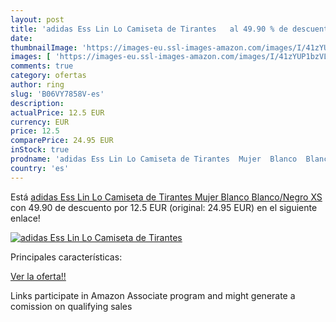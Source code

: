 ```yaml
---
layout: post
title: 'adidas Ess Lin Lo Camiseta de Tirantes   al 49.90 % de descuento'
date: 
thumbnailImage: 'https://images-eu.ssl-images-amazon.com/images/I/41zYUP1bzVL._SL200_.jpg'
images: [ 'https://images-eu.ssl-images-amazon.com/images/I/41zYUP1bzVL._SL200_.jpg' ]
comments: true
category: ofertas
author: ring
slug: 'B06VY7858V-es'
description:
actualPrice: 12.5 EUR
currency: EUR
price: 12.5
comparePrice: 24.95 EUR
inStock: true
prodname: 'adidas Ess Lin Lo Camiseta de Tirantes  Mujer  Blanco  Blanco/Negro   XS'
country: 'es'
---
```


Está [adidas Ess Lin Lo Camiseta de Tirantes  Mujer  Blanco  Blanco/Negro   XS](https://www.amazon.es/dp/B06VY7858V/?tag=tolees-21) con 49.90 de descuento por 12.5 EUR (original: 24.95 EUR) en el siguiente enlace!

[![adidas Ess Lin Lo Camiseta de Tirantes  ](https://images-eu.ssl-images-amazon.com/images/I/41zYUP1bzVL._SL200_.jpg)](https://www.amazon.es/dp/B06VY7858V/?tag=tolees-21)

Principales características:


[Ver la oferta!!](https://www.amazon.es/dp/B06VY7858V/?tag=tolees-21)

Links participate in Amazon Associate program and might generate a comission on qualifying sales


